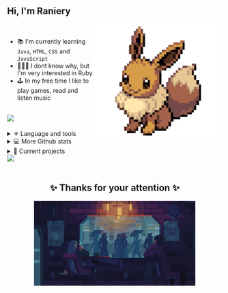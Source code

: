 <!--Introdution-->
<h2>Hi, I'm Raniery</h2>
<img align='right' src="https://raw.githubusercontent.com/Ranieeery/Ranieeery/main/eevee_pixelart.gif" width="300"></h2>
</br>

- 📚 I'm currently learning `Java`, `HTML`, `CSS` and `JavaScript`
- 👨🏻‍💻 I dont know why, but I'm very interested in Ruby
- 🕹 In my free time I like to play games, read and listen music
</br>

<!--Github stats-->
<div align="left">
  <img height="140em" src="https://github-readme-stats.vercel.app/api/top-langs/?username=Ranieeery&layout=compact&langs_count=10&text_color=ffffff&theme=radical"/></br>
</div>
</br>


<!--Toggle list-->
<details> 
  <summary> ⚜ Language and tools </summary> 
   <h3>Languages</h3>
  
   ![C++](https://img.shields.io/badge/c++-%2300599C.svg?style=for-the-badge&logo=c%2B%2B&logoColor=white)
   ![CSS3](https://img.shields.io/badge/css3-%231572B6.svg?style=for-the-badge&logo=css3&logoColor=white)
   ![HTML5](https://img.shields.io/badge/html5-%23E34F26.svg?style=for-the-badge&logo=html5&logoColor=white)
   ![Java](https://img.shields.io/badge/java-%23ED8B00.svg?style=for-the-badge&logo=java&logoColor=white)
   ![JavaScript](https://img.shields.io/badge/javascript-%23323330.svg?style=for-the-badge&logo=javascript&logoColor=%23F7DF1E)
   ![LaTeX](https://img.shields.io/badge/latex-%23008080.svg?style=for-the-badge&logo=latex&logoColor=white)
   ![Markdown](https://img.shields.io/badge/markdown-%23000000.svg?style=for-the-badge&logo=markdown&logoColor=white)
   ![Python](https://img.shields.io/badge/python-3670A0?style=for-the-badge&logo=python&logoColor=ffdd54)
   </br>
   <h3>Databases and hosts</h3>
  
   ![AWS](https://img.shields.io/badge/AWS-%23FF9900.svg?style=for-the-badge&logo=amazon-aws&logoColor=white)
   </br>
   <h3>Frameworks and libraries</h3>
  
  ![Anaconda](https://img.shields.io/badge/Anaconda-%2344A833.svg?style=for-the-badge&logo=anaconda&logoColor=white)
  ![Arduino](https://img.shields.io/badge/-Arduino-00979D?style=for-the-badge&logo=Arduino&logoColor=white)
   </br>
  <h3>IDEs/Code editors</h3>
  
  ![IntelliJ IDEA](https://img.shields.io/badge/IntelliJIDEA-000000.svg?style=for-the-badge&logo=intellij-idea&logoColor=white)
  ![Jupyter Notebook](https://img.shields.io/badge/jupyter-%23FA0F00.svg?style=for-the-badge&logo=jupyter&logoColor=white)
  ![PyCharm](https://img.shields.io/badge/pycharm-143?style=for-the-badge&logo=pycharm&logoColor=black&color=black&labelColor=green)
  ![Replit](https://img.shields.io/badge/Replit-DD1200?style=for-the-badge&logo=Replit&logoColor=white)
  ![Visual Studio Code](https://img.shields.io/badge/Visual%20Studio%20Code-0078d7.svg?style=for-the-badge&logo=visual-studio-code&logoColor=white)
  </br>
  <h3>Softwares and tools</h3>
  
  ![Adobe Photoshop](https://img.shields.io/badge/adobe%20photoshop-%2331A8FF.svg?style=for-the-badge&logo=adobe%20photoshop&logoColor=white)
  ![Git](https://img.shields.io/badge/git-%23F05033.svg?style=for-the-badge&logo=git&logoColor=white)
  ![GitHub](https://img.shields.io/badge/github-%23121011.svg?style=for-the-badge&logo=github&logoColor=white)
  ![Microsoft Office](https://img.shields.io/badge/Microsoft_Office-D83B01?style=for-the-badge&logo=microsoft-office&logoColor=white)
  ![Notion](https://img.shields.io/badge/Notion-%23000000.svg?style=for-the-badge&logo=notion&logoColor=white)
  ![Power Bi](https://img.shields.io/badge/power_bi-F2C811?style=for-the-badge&logo=powerbi&logoColor=black)
  </br>
  <h3>Operational System</h3>
  
  ![Android](https://img.shields.io/badge/Android-3DDC84?style=for-the-badge&logo=android&logoColor=white)
  ![Kali](https://img.shields.io/badge/Kali-268BEE?style=for-the-badge&logo=kalilinux&logoColor=white)
  ![Lubuntu](https://img.shields.io/badge/-Lubuntu-%230065C2?style=for-the-badge&logo=lubuntu&logoColor=white)
  ![Ubuntu](https://img.shields.io/badge/Ubuntu-E95420?style=for-the-badge&logo=ubuntu&logoColor=white)
  ![Windows](https://img.shields.io/badge/Windows-0078D6?style=for-the-badge&logo=windows&logoColor=white)
  </br>
</details>

<details> 
  <summary> 💻 More Github stats</summary>
  <br/>
    <div align="center">
     <img alt="DenverCoder1's Github Stats" src="https://github-readme-stats.vercel.app/api?username=ranieeery&show_icons=true&text_color=ffffff&theme=radical&include_all_commits=true&count_private=true" height="160em"/></a>
     <img alt="DenverCoder1's Github Stats" src="https://streak-stats.demolab.com?user=Ranieeery&dates=ffffff&theme=radical&date_format=j%20M%5B%20Y%5D" height="160em"/></a>
     </div>
</details>

<details> 
  <summary> 🚀 Current projects </summary>
  <br/>
  <a href="https://github.com/Ranieeery/Game-indev-Java"><img width="278" src="https://denvercoder1-github-readme-stats.vercel.app/api/pin/?username=Ranieeery&repo=Game-indev-Java&theme=react&bg_color=191B25&title_color=9E00C0&hide_border=true&icon_color=F8D866&show_icons=false" alt="github-readme-streak-stats"></a>
  <br/>
</details>

<div align="left">
<img height="100em" src="https://spotify-github-profile.vercel.app/api/view?uid=21ewv2m2bdpfh7ce64v6x2dta&cover_image=true&theme=natemoo-re&bar_color=9e00c0&bar_color_cover=false"/>
<div/>
</br>


<div align="center"><h2>✨ Thanks for your attention ✨</h2></div>
<p align="center">
<a href="https://www.behance.net/gallery/36569841/Coffee-in-rain-gif-animation" target="blank"><img align="center" src="https://raw.githubusercontent.com/Ranieeery/Ranieeery/main/VERYCOOLGIF_byKirokaze.gif" alt="Rain gif" height="75%" width="75%" /></a>
</p>















<!--![Visitor Count](https://visitor-badge-reloaded.herokuapp.com/badge?page_id=ranieeery-visitor-badge-reloaded&color=9E00C0&lcolor=&style=for-the-badge&logo=Github&logoColor=white&custom=CNT%20Views&text=&color=ffffff&cache=on)
<!--Gif typing->
<h2><img src="https://readme-typing-svg.demolab.com?font=Fira+Code&size=15&pause=1000&color=9E00C0&width=435&height=35&lines=Hi+devs%2C+im+dev+to" width="600">
[![Typing SVG](https://readme-typing-svg.demolab.com?font=Share+Tech+Mono&duration=250&pause=1000&color=9E00C0&background=661EFF00&vCenter=true&width=550&height=30&lines=Iniciando.;Iniciando..;Iniciando...;%E2%80%8E+---+..+%E2%80%8E+%E2%80%8E+%E2%80%8E++--.+.-+-...+..;Hello+World!;Hello+World!+Seja+bem-vindo(a);Hello+World!+Seja+bem-vindo(a);Eu+me+chamo+Raniery+Meireles+Goulart;Eu+me+chamo+Raniery+Meireles+Goulart;Eu+me+chamo+Raniery+Meireles+Goulart;+%E2%80%8E--.+.-+-...+..+--..--++%E2%80%8E+%E2%80%8E+...+.-+.-..+...-+.;Atualmente+estou+cursando+Ci%C3%AAncia+da+Computa%C3%A7%C3%A3o;Atualmente+estou+cursando+Ci%C3%AAncia+da+Computa%C3%A7%C3%A3o;Atualmente+estou+cursando+Ci%C3%AAncia+da+Computa%C3%A7%C3%A3o;Finalizando.;Finalizando..;Finalizando...;.+.++%3A+-++_+.%3A)](https://git.io/typing-svg)
